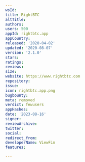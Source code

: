 ```yaml
---
wsId: 
title: RightBTC
altTitle: 
authors: 
users: 500
appId: rightbtc.app
appCountry: 
released: '2020-04-02'
updated: '2020-08-07'
version: '2.1.0'
stars: 
ratings: 
reviews: 
size: 
website: https://www.rightbtc.com
repository: 
issue: 
icon: rightbtc.app.png
bugbounty: 
meta: removed
verdict: fewusers
appHashes: 
date: '2023-08-16'
signer: 
reviewArchive: 
twitter: 
social: 
redirect_from: 
developerName: ViewFin
features: 

---
```


